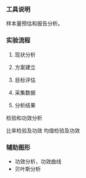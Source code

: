 ### 工具说明

样本量预估和报告分析。

### 实验流程

1. 现状分析 

2. 方案建立 

3. 目标评估

4. 采集数据

5. 分析结果

检验和功效分析

比率检验及功效
均值检验及功效


### 辅助图形

- 功效分析，功效曲线
- 贝叶斯分析
